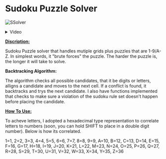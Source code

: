 # Sudoku Puzzle Solver

![SSolver](https://github.com/user-attachments/assets/21945507-7c00-40ef-880c-18c51b4660c6)

<details>
  <summary>Video</summary>
  https://github.com/user-attachments/assets/bc78bca8-2866-4024-8f4c-813ba12705c2
</details>

<b><u>Discription:</u></b>

Sudoku Puzzle solver that handles mutiple grids plus puzzles that are 1-9/A-Z. In simplest words, it "brute forces" the puzzle. The harder the puzzle is, the longer it will take to solve. 

<b>Backtracking Algorithm:</b>

The algorithm checks all possible candidates, that it be digits or letters, alligns a candidate and moves to the next cell. If a conflict is found, it backtracks and trys the next candidate. I also have functions implemented that checks to make sure a violation of the sudoku rule set doesn't happen before placing the candidate. 

<b><u>How To Use:</u></b>

To acheve letters, I adopted a hexadecimal type representation to correlate letters to numbers (soon, you can hold SHIFT to place in a double digit number). Below is how its correlated.

1=1, 2=2, 3=3, 4=4, 5=5, 6=6, 7=7, 8=8, 9=9, A=10, B=12, C=13, D=14, E=15, F=16, G=17, H=18, I=19, J=20, K=21, L=22, M=23, N=24, O=25, P=26, Q=27, R=28, S=29, T=30, U=31, V=32, W=33, X=34, Y=35, Z=36 
